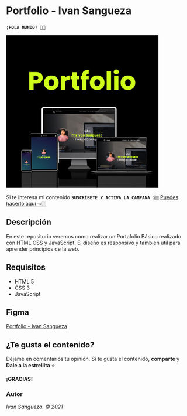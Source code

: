 # Portfolio - Ivan Sangueza

**`¡HOLA MUNDO! 👋🏼`**
             

![Portafolio - Cover](https://github.com/ivansanguezax/Portfolio-Green/blob/b0101ecb1e5be259290cbd15d678f5d897e5b155/Assets/jpg/Portafolio-cover.jpg "Portfolio-Cover ")

Si te interesa mi contenido **`SUSCRÍBETE Y ACTIVA LA CAMPANA 👆🏼`** [Puedes hacerlo aquí 👈🏼](https://www.youtube.com/channel/UCtjxVKtJvvU71n0_g6eisvA)

## Descripción

En este repositorio veremos como realizar un Portafolio Básico realizado con HTML CSS y JavaScript. El diseño es responsivo y tambien util para aprender principios de la web.

## Requisitos
* HTML 5
* CSS 3
* JavaScript

## Figma
[Portfolio - Ivan Sangueza](https://www.figma.com/file/KEvaEaJ6Aziij4dLqFAZOl/Portafolio-Elemental?node-id=1%3A2 "Portfolio - Ivan Sangueza")

## ¿Te gusta el contenido?

Déjame en comentarios tu opinión. 
Si te gusta el contenido, **comparte** y **Dale a la estrellita** ⭐️

**¡GRACIAS!**
### Autor
*Ivan Sangueza. © 2021*